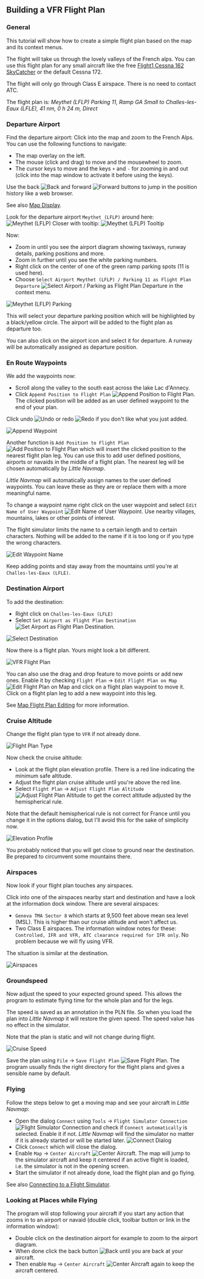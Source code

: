 ## Building a VFR Flight Plan

### General

This tutorial will show how to create a simple flight plan based on the map and its context menus.

The flight will take us through the lovely valleys of the French alps. You can use this flight plan for any small aircraft like the free [Flight1 Cessna 162 SkyCatcher](http://www.flight1.com/view.asp?page=skycatcher) or the default Cessna 172.

The flight will only go through Class E airspace. There is no need to contact ATC.

The flight plan is: _Meythet \(LFLP\) Parking 11, Ramp GA Small to Challes-les-Eaux \(LFLE\), 41 nm, 0 h 24 m, Direct_

### Departure Airport

Find the departure airport:
Click into the map and zoom to the French Alps. You can use the following functions to navigate:

* The map overlay on the left.
* The mouse \(click and drag\) to move and the mousewheel to zoom.
* The cursor keys to move and the keys `+` and `-` for zooming in and out \(click into the map window to activate it before using the  keys\).

Use the back ![Back](../images/icons/back.png) and forward ![Forward](../images/icons/next.png) buttons to jump in the position history like a web browser.

See also [Map Display](MAPDISPLAY.md).

Look for the departure airport `Meythet (LFLP)` around here:
![Meythet (LFLP)](../images/tutorial/vfrmap.jpg)
Closer with tooltip:
![Meythet (LFLP) Tooltip](../images/tutorial/vfrmapclose.jpg)

Now:

* Zoom in until you see the airport diagram showing taxiways, runway details, parking positions and more.
* Zoom in further until you see the white parking numbers.
* Right click on the center of one of the green ramp parking spots \(11 is used here\).
* Choose `Select Airport Meythet (LFLP) / Parking 11 as Flight Plan Departure` ![Select Airport / Parking as Flight Plan Departure](../images/icons/airportroutestart.png) in the context menu.

![Meythet (LFLP) Parking](../images/tutorial/vfrmapparking.jpg)

This will select your departure parking position which will be highlighted by a black/yellow circle. The airport will be added to the flight plan as departure too.

You can also click on the airport icon and select it for departure. A runway will be automatically assigned as departure position.

### En Route Waypoints

We add the waypoints now:

* Scroll along the valley to the south east across the lake Lac d'Annecy.
* Click `Append Position to Flight Plan` ![Append Position to Flight Plan](../images/icons/routeadd.png). The clicked position will be added as an user defined waypoint to the end of your plan.

Click undo ![Undo](../images/icons/undo.png) or redo ![Redo](../images/icons/redo.png) if you don't like what you just added.

![Append Waypoint](../images/tutorial/vfrappend.jpg)

Another function is `Add Position to Flight Plan` ![Add Position to Flight Plan](../images/icons/routeadd.png) which will insert  the clicked position to the nearest flight plan leg. You can use this to add user defined positions, airports or navaids in the middle of a flight plan. The nearest leg will be chosen automatically by _Little Navmap_.

_Little Navmap_ will automatically assign names to the user defined waypoints. You can leave these as they are or replace them with a more meaningful name.

To change a waypoint name right click on the user waypoint and select `Edit Name of User Waypoint` ![Edit Name of User Waypoint](../images/icons/routestring.png). Use nearby villages, mountains, lakes or other points of interest.

The flight simulator limits the name to a certain length and to certain characters. Nothing will be added to the name if it is too long or if you type the wrong characters.

![Edit Waypoint Name](../images/tutorial/vfreditname.jpg)

Keep adding points and stay away from the mountains until you're at `Challes-les-Eaux (LFLE)`.

### Destination Airport

To add the destination:

* Right click on `Challes-les-Eaux (LFLE)`
* Select `Set Airport as Flight Plan Destination` ![Set Airport as Flight Plan Destination](../images/icons/airportroutedest.png).

![Select Destination](../images/tutorial/vfrdest.jpg)

Now there is a flight plan. Yours might look a bit different.

![VFR Flight Plan](../images/tutorial/vfrflightplan.jpg)

You can also use the drag and drop feature to move points or add new ones. Enable it by checking `Flight Plan` -&gt; `Edit Flight Plan on Map` ![Edit Flight Plan on Map](../images/icons/routeedit.png) and click on a flight plan waypoint to move it. Click on a flight plan leg to add a new waypoint into this leg.

See [Map Flight Plan Editing](MAPFPEDIT.md) for more information.

### Cruise Altitude

Change the flight plan type to `VFR` if not already done.

![Flight Plan Type](../images/tutorial/vfrtype.jpg)

Now check the cruise altitude:

* Look at the flight plan elevation profile. There is a red line indicating the minimum safe altitude.
* Adjust the flight plan cruise altitude until you're above the red line.
* Select `Flight Plan` -&gt; `Adjust Flight Plan Altitude` ![Adjust Flight Plan Altitude](../images/icons/routeadjustalt.png) to get the correct altitude adjusted by the hemispherical rule.

Note that the default hemispherical rule is not correct for France until you change it in the options dialog, but I'll avoid this for the sake of simplicity now.

![Elevation Profile](../images/tutorial/vfrprofile.jpg)

You probably noticed that you will get close to ground near the destination. Be prepared to circumvent some mountains there.

### Airspaces

Now look if your flight plan touches any airspaces.

Click into one of the airspaces nearby start and destination and have a look at the information dock window. There are several airspaces:

* `Geneva TMA Sector 8` which starts at 9,500 feet above mean sea level \(MSL\). This is higher than our cruise altitude and won't affect us.
* Two Class E airspaces. The information window notes for these: `Controlled, IFR and VFR, ATC clearance required for IFR only`. No problem because we will fly using VFR.

The situation is similar at the destination.

![Airspaces](../images/tutorial/vfrairspace.jpg)

### Groundspeed

Now adjust the speed to your expected ground speed. This allows the program to estimate flying time for the whole plan and for the legs.

The speed is saved as an annotation in the PLN file. So when you load the plan into _Little Navmap_ it will restore the given speed. The speed value has no effect in the simulator.

Note that the plan is static and will not change during flight.

![Cruise Speed](../images/tutorial/vfrspeed.jpg)

Save the plan using `File` -&gt; `Save Flight Plan` ![Save Flight Plan](../images/icons/filesave.png). The program usually finds the right directory for the flight plans and gives a sensible name by default.

### Flying

Follow the steps below to get a moving map and see your aircraft in _Little Navmap_:

* Open the dialog `Connect` using `Tools` -&gt; `Flight Simulator Connection` ![Flight Simulator Connection](../images/icons/network.png) and check if `Connect automatically` is selected. Enable it if not. _Little Navmap_ will find the simulator no matter if it is already started or will be started later.
![Connect Dialog](../images/tutorial/vfrconnect.jpg)
* Click `Connect` which will close the dialog.
* Enable `Map` -&gt; `Center Aircraft` ![Center Aircraft](../images/icons/centeraircraft.png). The map will jump to the simulator aircraft and keep it centered if an active flight is loaded, i.e. the simulator is not in the opening screen.
* Start the simulator if not already done, load the flight plan and go flying.

See also [Connecting to a Flight Simulator](CONNECT.md).

### Looking at Places while Flying

The program will stop following your aircraft if you start any action that zooms in to an airport or navaid \(double click, toolbar button or link in the information window\):

* Double click on the destination airport for example to zoom to the airport diagram.
* When done click the back button ![Back](../images/icons/back.png) until you are back at your aircraft.
* Then enable `Map` -&gt; `Center Aircraft` ![Center Aircraft](../images/icons/centeraircraft.png) again to keep the aircraft centered.

